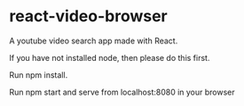 # react-video-browser

A youtube video search app made with React.

If you have not installed node, then please do this first.

Run npm install.

Run npm start and serve from localhost:8080 in your browser
